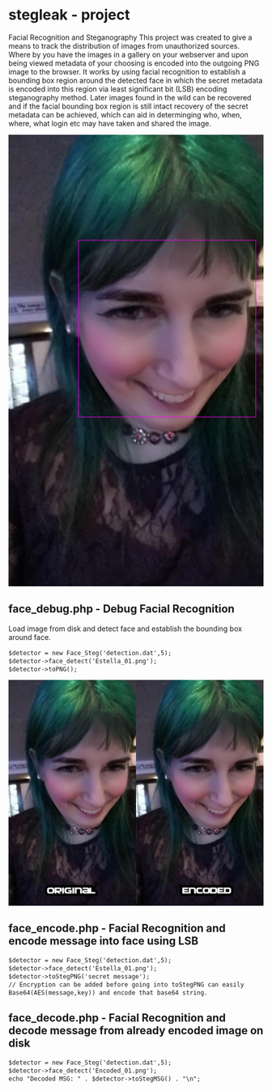 # stegleak - project
Facial Recognition and Steganography 
This project was created to give a means to track the distribution of images from unauthorized sources. Where by you have the images in a gallery on your webserver and upon being viewed metadata of your choosing is encoded into the outgoing PNG image to the browser. 
It works by using facial recognition to establish a bounding box region around the detected face in which the secret metadata is encoded into this region via least significant bit (LSB) encoding steganography method. Later images found in the wild can be recovered and if the facial bounding box region is still intact recovery of the secret metadata can be achieved, which can aid in determinging who, when, where, what login etc may have taken and shared the image.

![Before & After](/face_debug.png)

## face_debug.php - Debug Facial Recognition
Load image from disk and detect face and establish the bounding box around face.

```
$detector = new Face_Steg('detection.dat',5);
$detector->face_detect('Estella_01.png');
$detector->toPNG();
```

![Before & After](/normal_encoded.png)
## face_encode.php - Facial Recognition and encode message into face using LSB

```
$detector = new Face_Steg('detection.dat',5);
$detector->face_detect('Estella_01.png');
$detector->toStegPNG('secret message'); 
// Encryption can be added before going into toStegPNG can easily Base64(AES(message,key)) and encode that base64 string.
```
## face_decode.php - Facial Recognition and decode message from already encoded image on disk

```
$detector = new Face_Steg('detection.dat',5);
$detector->face_detect('Encoded_01.png');
echo "Decoded MSG: " . $detector->toStegMSG() . "\n";
```
